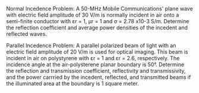 Normal Incedence Problem: A 50-MHz Mobile Communications' plane wave with electric field amplitude of 30 V/m is normally
incident in air onto a semi-finite conductor with εr = 1, μr = 1 and σ = 2.78 x10-3 S/m. Determine the reflection coefficient and average power densities of the incedent and reflected waves.

Parallel Incedence Problem: A parallel polarized beam of light with an electric field amplitude of 20 V/m is used for optical
imaging. This beam is incident in air on polystyrene with εr = 1 and εr = 2.6, respectively. The incidence
angle at the air-polysterene planar boundary is 50°. Determine the reflection and transmission coefficient, reflectivity and transmissivity, and the power carrried by the incedent, reflected, and transmitted beams if the illuminated area at the boundary is 1 square meter.
